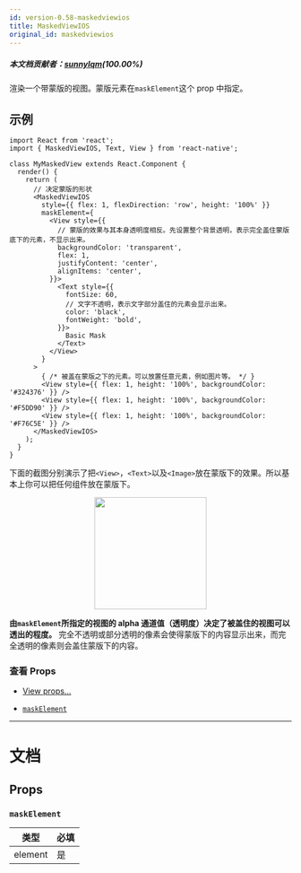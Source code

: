 ```yaml
---
id: version-0.58-maskedviewios
title: MaskedViewIOS
original_id: maskedviewios
---
```


##### 本文档贡献者：[sunnylqm](https://github.com/search?q=sunnylqm%40qq.com+in%3Aemail&type=Users)(100.00%)

渲染一个带蒙版的视图。蒙版元素在`maskElement`这个 prop 中指定。

## 示例

```
import React from 'react';
import { MaskedViewIOS, Text, View } from 'react-native';

class MyMaskedView extends React.Component {
  render() {
    return (
      // 决定蒙版的形状
      <MaskedViewIOS
        style={{ flex: 1, flexDirection: 'row', height: '100%' }}
        maskElement={
          <View style={{
            // 蒙版的效果与其本身透明度相反。先设置整个背景透明，表示完全盖住蒙版底下的元素，不显示出来。
            backgroundColor: 'transparent',
            flex: 1,
            justifyContent: 'center',
            alignItems: 'center',
          }}>
            <Text style={{
              fontSize: 60,
              // 文字不透明，表示文字部分盖住的元素会显示出来。
              color: 'black',
              fontWeight: 'bold',
            }}>
              Basic Mask
            </Text>
          </View>
        }
      >
        { /* 被盖在蒙版之下的元素。可以放置任意元素，例如图片等。 */ }
        <View style={{ flex: 1, height: '100%', backgroundColor: '#324376' }} />
        <View style={{ flex: 1, height: '100%', backgroundColor: '#F5DD90' }} />
        <View style={{ flex: 1, height: '100%', backgroundColor: '#F76C5E' }} />
      </MaskedViewIOS>
    );
  }
}
```

下面的截图分别演示了把`<View>`，`<Text>`以及`<Image>`放在蒙版下的效果。所以基本上你可以把任何组件放在蒙版下。

<center><img src="assets/MaskedViewIOS/example.png" width="200"></img></center>

**由`maskElement`所指定的视图的 alpha 通道值（透明度）决定了被盖住的视图可以透出的程度。** 完全不透明或部分透明的像素会使得蒙版下的内容显示出来，而完全透明的像素则会盖住蒙版下的内容。

### 查看 Props

- [View props...](view.md#props)

* [`maskElement`](maskedviewios.md#maskelement)

---

# 文档

## Props

### `maskElement`

| 类型    | 必填 |
| ------- | ---- |
| element | 是   |
